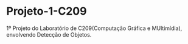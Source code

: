 # Projeto-1-C209
1º Projeto do Laboratório de C209(Computação Gráfica e MUltimídia), envolvendo Detecção de Objetos.
